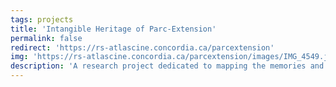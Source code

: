 ```yaml
---
tags: projects
title: 'Intangible Heritage of Parc-Extension'
permalink: false
redirect: 'https://rs-atlascine.concordia.ca/parcextension'
img: 'https://rs-atlascine.concordia.ca/parcextension/images/IMG_4549.jpeg' # '/imgs/browse-heritage.png'
description: 'A research project dedicated to mapping the memories and the intangible heritage of Parc-Extension, a diverse neighbourhood in Montreal, that is experiencing rapid gentrification.'
---
```



